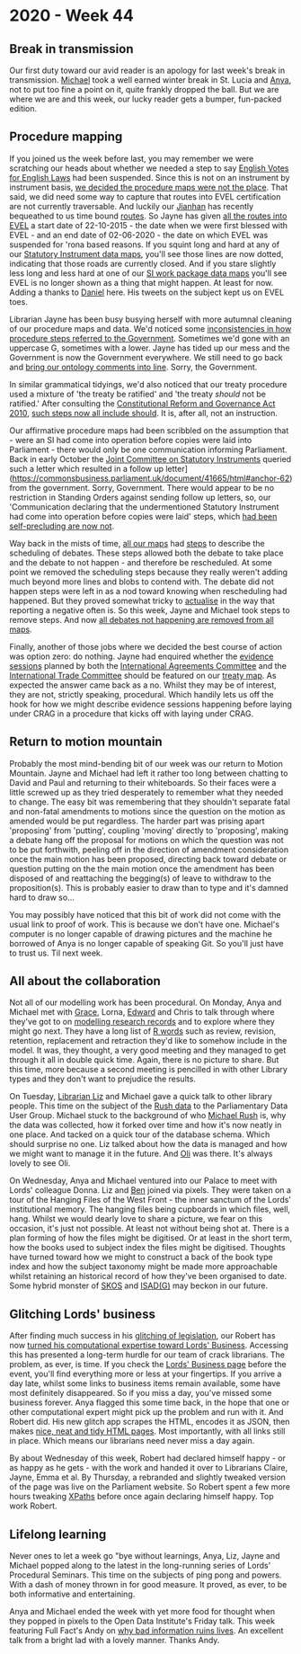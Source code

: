 # 2020 - Week 44

## Break in transmission

Our first duty toward our avid reader is an apology for last week's break in transmission. [Michael](https://twitter.com/fantasticlife) took a well earned winter break in St. Lucia and [Anya](https://twitter.com/bitten_), not to put too fine a point on it, quite frankly dropped the ball. But we are where we are and this week, our lucky reader gets a bumper, fun-packed edition.

## Procedure mapping

If you joined us the week before last, you may remember we were scratching our heads about whether we needed a step to say [English Votes for English Laws](https://en.wikipedia.org/wiki/English_votes_for_English_laws) had been suspended. Since this is not on an instrument by instrument basis, [we decided the procedure maps were not the place](https://trello.com/c/jPbxDp4k/176-do-nothing-step-for-evel-so-suspension). That said, we did need some way to capture that routes into EVEL certification are not currently traversable. And luckily our [Jianhan](https://twitter.com/jianhanzhu) has recently bequeathed to us time bound [routes](https://ukparliament.github.io/ontologies/procedure/procedure-ontology.html#d4e164). So Jayne has given [all the routes into EVEL](https://trello.com/c/CTPeb1Y9/214-evel-time-bound-routes) a start date of 22-10-2015 - the date when we were first blessed with EVEL - and an end date of 02-06-2020 - the date on which EVEL was suspended for 'rona based reasons. If you squint long and hard at any of our [Statutory Instrument data maps](https://procedures.azurewebsites.net/Procedures/1/graph), you'll see those lines are now dotted, indicating that those roads are currently closed. And if you stare slightly less long and less hard at one of our [SI work package data maps](https://procedures.azurewebsites.net/WorkPackages/554/graph) you'll see EVEL is no longer shown as a thing that might happen. At least for now. Adding a thanks to [Daniel](https://twitter.com/DanielGover) here. His tweets on the subject kept us on EVEL toes.

Librarian Jayne has been busy busying herself with more autumnal cleaning of our procedure maps and data. We'd noticed some [inconsistencies in how procedure steps referred to the Government](https://trello.com/c/cEm9QyCD/209-should-the-government-be-upper-case-g). Sometimes we'd gone with an uppercase G, sometimes with a lower. Jayne has tided up our mess and the Government is now the Government everywhere. We still need to go back and [bring our ontology comments into line](https://trello.com/c/5eUuhdCX/215-upper-case-g-for-government-in-all-ontology-comments). Sorry, the Government.

In similar grammatical tidyings, we'd also noticed that our treaty procedure used a mixture of 'the treaty be ratified' and 'the treaty *should* not be ratified.' After consulting the [Constitutional Reform and Governance Act 2010](https://www.legislation.gov.uk/ukpga/2010/25/contents), [such steps now all include should](https://trello.com/c/QTgFCjdk/202-the-use-of-should-in-a-label). It is, after all, not an instruction.

Our affirmative procedure maps had been scribbled on the assumption that - were an SI had come into operation before copies were laid into Parliament - there would only be one communication informing Parliament. Back in early October the [Joint Committee on Statutory Instruments](https://committees.parliament.uk/committee/148/statutory-instruments-joint-committee) queried such a letter which resulted in a follow up letter](https://commonsbusiness.parliament.uk/document/41665/html#anchor-62) from the government. Sorry, Government. There would appear to be no restriction in Standing Orders against sending follow up letters, so, our 'Communication declaring that the undermentioned Statutory Instrument had come into operation before copies were laid' steps, which [had been self-precluding are now not](https://trello.com/c/Ol86MHhl/211-bs-multiples-of-communication-declaring-that-the-undermentioned-statutory-instrument-had-come-into-operation-before-copies-were).

Way back in the mists of time, [all our maps](https://ukparliament.github.io/ontologies/procedure/procedure-ontology.html#maps) had [steps](https://ukparliament.github.io/ontologies/procedure/procedure-ontology.html#d4e175) to describe the scheduling of debates. These steps allowed both the debate to take place and the debate to not happen - and therefore be rescheduled. At some point we removed the scheduling steps because they really weren't adding much beyond more lines and blobs to contend with. The debate did not happen steps were left in as a nod toward knowing when rescheduling had happened. But they proved somewhat tricky to [actualise](https://ukparliament.github.io/ontologies/procedure/procedure-ontology.html#d4e382) in the way that reporting a negative often is. So this week, Jayne and Michael took steps to remove steps. And now [all debates not happening are removed from all maps](https://trello.com/c/ZtPlwthO/205-remove-the-debate-did-not-happen-steps).

Finally, another of those jobs where we decided the best course of action was option zero: do nothing. Jayne had enquired whether the [evidence sessions](https://trello.com/c/u3aaZRV0/203-do-nothing-evidence-sessions-for-international-trade-committee-iac) planned by both the [International Agreements Committee](https://committees.parliament.uk/committee/448/eu-international-agreements-subcommittee/) and the [International Trade Committee](https://committees.parliament.uk/committee/367/international-trade-committee) should be featured on our [treaty map](https://ukparliament.github.io/ontologies/procedure/flowcharts/crag-treaties/crag-treaties.pdf). As expected the answer came back as a no. Whilst they may be of interest, they are not, strictly speaking, procedural. Which handily lets us off the hook for how we might describe evidence sessions happening before laying under CRAG in a procedure that kicks off with laying under CRAG.

## Return to motion mountain

Probably the most mind-bending bit of our week was our return to Motion Mountain. Jayne and Michael had left it rather too long between chatting to David and Paul and returning to their whiteboards. So their faces were a little screwed up as they tried desperately to remember what they needed to change. The easy bit was remembering that they shouldn't separate fatal and non-fatal amendments to motions since the question on the motion as amended would be put regardless. The harder part was prising apart 'proposing' from 'putting', coupling 'moving' directly to 'proposing', making a debate hang off the proposal for motions on which the question was not to be put forthwith, peeling off in the direction of amendment consideration once the main motion has been proposed, directing back toward debate or question putting on the the main motion once the amendment has been disposed of and reattaching the begging(s) of leave to withdraw to the proposition(s). This is probably easier to draw than to type and it's damned hard to draw so...

You may possibly have noticed that this bit of work did not come with the usual link to proof of work. This is because we don't have one. Michael's computer is no longer capable of drawing pictures and the machine he borrowed of Anya is no longer capable of speaking Git. So you'll just have to trust us. Til next week.

## All about the collaboration

Not all of our modelling work has been procedural. On Monday, Anya and Michael met with [Grace](https://twitter.com/gracerowley), Lorna, [Edward](https://twitter.com/edwardwood99) and Chris to talk through where they've got to on [modelling research records](https://ukparliament.github.io/ontologies/record/record-ontology.html) and to explore where they might go next. They have a long list of [R words](https://trello.com/c/i2ZKCSuR/126-brarary-website-rb-app) such as review, revision, retention, replacement and retraction they'd like to somehow include in the model. It was, they thought, a very good meeting and they managed to get through it all in double quick time. Again, there is no picture to share. But this time, more because a second meeting is pencilled in with other Library types and they don't want to prejudice the results.

On Tuesday, [Librarian Liz](https://twitter.com/greensideknits) and Michael gave a quick talk to other library people. This time on the subject of the [Rush data](https://membersafter1832.historyofparliamentonline.org/) to the Parliamentary Data User Group. Michael stuck to the background of who [Michael Rush](https://socialsciences.exeter.ac.uk/politics/staff/rush/) is, why the data was collected, how it forked over time and how it's now neatly in one place. And tacked on a quick tour of the database schema. Which should surprise no one. Liz talked about how the data is managed and how we might want to manage it in the future. And [Oli](https://twitter.com/olihawkins) was there. It's always lovely to see Oli.

On Wednesday, Anya and Michael ventured into our Palace to meet with Lords' colleague Donna. Liz and [Ben](https://twitter.com/benwoodhams) joined via pixels. They were taken on a tour of the Hanging Files of the West Front - the inner sanctum of the Lords' institutional memory. The hanging files being cupboards in which files, well, hang. Whilst we would dearly love to share a picture, we fear on this occasion, it's just not possible. At least not without being shot at. There is a plan forming of how the files might be digitised. Or at least in the short term, how the books used to subject index the files might be digitised. Thoughts have turned toward how we might to construct a back of the book type index and how the subject taxonomy might be made more approachable whilst retaining an historical record of how they've been organised to date. Some hybrid monster of [SKOS](https://en.wikipedia.org/wiki/Simple_Knowledge_Organization_System) and [ISAD(G)](https://en.wikipedia.org/wiki/ISAD(G)) may beckon in our future.

## Glitching Lords' business

After finding much success in his [glitching of legislation](https://agile-tonsil.glitch.me/), our Robert has now [turned his computational expertise toward Lords' Business](https://trello.com/c/0Gzo1tZn/104-make-a-scraper-for-lords-business). Accessing this has presented a long-term hurdle for our team of crack librarians. The problem, as ever, is time. If you check the [Lords' Business page](https://lordsbusiness.parliament.uk/?businessPaperDate=2020-11-02) before the event, you'll find everything more or less at your fingertips. If you arrive a day late, whilst some links to business items remain available, some have most definitely disappeared. So if you miss a day, you've missed some business forever. Anya flagged this some time back, in the hope that one or other computational expert might pick up the problem and run with it. And Robert did. His new glitch app scrapes the HTML, encodes it as JSON, then makes [nice, neat and tidy HTML pages](https://lordsbusiness.glitch.me/). Most importantly, with all links still in place. Which means our librarians need never miss a day again.

By about Wednesday of this week, Robert had declared himself happy - or as happy as he gets - with the work and handed it over to Librarians Claire, Jayne, Emma et al. By Thursday, a rebranded and slightly tweaked version of the page was live on the Parliament website. So Robert spent a few more hours tweaking [XPaths](https://en.wikipedia.org/wiki/XPath) before once again declaring himself happy. Top work Robert.

## Lifelong learning

Never ones to let a week go "bye without learnings, Anya, Liz, Jayne and Michael popped along to the latest in the long-running series of Lords' Procedural Seminars. This time on the subjects of ping pong and powers. With a dash of money thrown in for good measure. It proved, as ever, to be both informative and entertaining.

Anya and Michael ended the week with yet more food for thought when they popped in pixels  to the Open Data Institute's Friday talk. This week featuring Full Fact's Andy on [why bad information ruins lives](https://theodi.org/event/odi-fridays-full-fact-on-why-bad-information-ruins-lives/). An excellent talk from a bright lad with a lovely manner. Thanks Andy.


